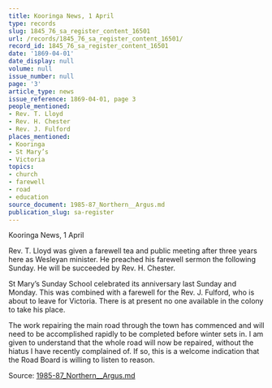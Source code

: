 ```yaml
---
title: Kooringa News, 1 April
type: records
slug: 1845_76_sa_register_content_16501
url: /records/1845_76_sa_register_content_16501/
record_id: 1845_76_sa_register_content_16501
date: '1869-04-01'
date_display: null
volume: null
issue_number: null
page: '3'
article_type: news
issue_reference: 1869-04-01, page 3
people_mentioned:
- Rev. T. Lloyd
- Rev. H. Chester
- Rev. J. Fulford
places_mentioned:
- Kooringa
- St Mary’s
- Victoria
topics:
- church
- farewell
- road
- education
source_document: 1985-87_Northern__Argus.md
publication_slug: sa-register
---
```


Kooringa News, 1 April

Rev. T. Lloyd was given a farewell tea and public meeting after three years here as Wesleyan minister.  He preached his farewell sermon the following Sunday.  He will be succeeded by Rev. H. Chester.

St Mary’s Sunday School celebrated its anniversary last Sunday and Monday.  This was combined with a farewell for the Rev. J. Fulford, who is about to leave for Victoria.  There is at present no one available in the colony to take his place.

The work repairing the main road through the town has commenced and will need to be accomplished rapidly to be completed before winter sets in.  I am given to understand that the whole road will now be repaired, without the hiatus I have recently complained of.  If so, this is a welcome indication that the Road Board is willing to listen to reason.

Source: [1985-87_Northern__Argus.md](/downloads/markdown/1985-87_Northern__Argus.md)
